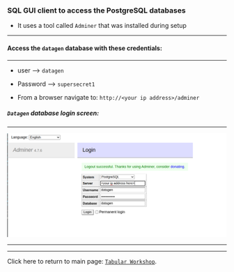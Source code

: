 ###  SQL GUI client to access the PostgreSQL databases

* It uses a tool called `Adminer` that was installed during setup

---

####  Access the `datagen` database with these credentials:
---
  *  user     --> `datagen` 
  *  Password --> `supersecret1`
   
*  From a browser navigate to: `http://<your ip address>/adminer` 

##### `Datagen` database login screen:
---

![](./images/adminer_login_screen.png)

---
---

Click here to return to main page:  [`Tabular Workshop`](./README.md).
